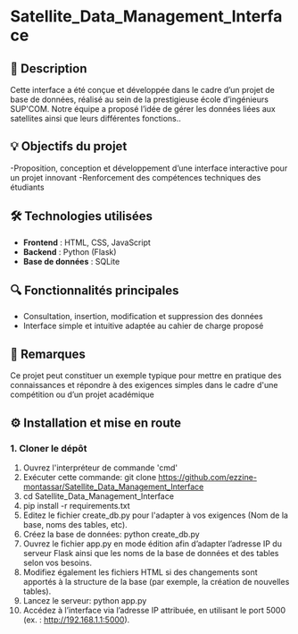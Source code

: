 # Satellite_Data_Management_Interface

## 🎯 Description

Cette interface a été conçue et développée dans le cadre d’un projet de base de données, réalisé au sein de la prestigieuse école d’ingénieurs SUP'COM. Notre équipe a proposé l’idée de gérer les données liées aux satellites ainsi que leurs différentes fonctions..

## 💡 Objectifs du projet

-Proposition, conception et développement d’une interface interactive pour un projet innovant
-Renforcement des compétences techniques des étudiants

## 🛠️ Technologies utilisées

- **Frontend** : HTML, CSS, JavaScript  
- **Backend** : Python (Flask)  
- **Base de données** : SQLite  


## 🔍 Fonctionnalités principales

- Consultation, insertion, modification et suppression des données
- Interface simple et intuitive adaptée au cahier de charge proposé

## 📝 Remarques

Ce projet peut constituer un exemple typique pour mettre en pratique des connaissances et répondre à des exigences simples dans le cadre d'une compétition ou d’un projet académique

## ⚙️ Installation et mise en route

### 1. Cloner le dépôt

1.  Ouvrez l'interpréteur de commande 'cmd'
2.  Exécuter cette commande:    git clone https://github.com/ezzine-montassar/Satellite_Data_Management_Interface
3.  cd Satellite_Data_Management_Interface
4.  pip install -r requirements.txt
5.  Editez le fichier create_db.py pour l'adapter à vos exigences (Nom de la base, noms des tables, etc).
6.  Créez la base de données:  python create_db.py
7.  Ouvrez le fichier app.py en mode édition afin d’adapter l’adresse IP du serveur Flask ainsi que les noms de la base de données et des tables selon vos besoins.
8.  Modifiez également les fichiers HTML si des changements sont apportés à la structure de la base (par exemple, la création de nouvelles tables).
9.  Lancez le serveur:  python app.py
10. Accédez à l’interface via l’adresse IP attribuée, en utilisant le port 5000 (ex. : http://192.168.1.1:5000).
